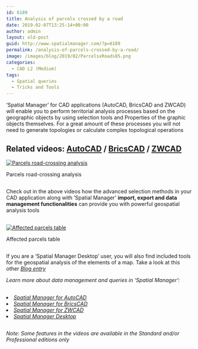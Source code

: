```yaml
---
id: 6189
title: Analysis of parcels crossed by a road
date: 2019-02-07T13:25:14+00:00
author: admin
layout: old-post
guid: http://www.spatialmanager.com/?p=6189
permalink: /analysis-of-parcels-crossed-by-a-road/
image: /images/blog/2019/02/ParcelsxRoads85.png
categories:
  - CAD L2 (Medium)
tags:
  - Spatial queries
  - Tricks and Tools
---
```

<p>
  &#8216;Spatial Manager&#8217; for CAD applications (AutoCAD, BricsCAD and ZWCAD) will enable you to perform territorial analysis processes based on the geographic objects by using selection tools and Properties of the graphic objects themselves. For a great amount of these processes you will not need to generate topologies or calculate complex topological operations
</p>

<p>
  <!--more-->
</p>

<h2>
  Related videos: <a href="https://youtu.be/Fs8KA5lUHaM?rel=0" target="_blank" rel="nofollow"><span><span>AutoCAD</span></span></a> / <a href="https://youtu.be/O_D143TS0xc?rel=0" target="_blank" rel="nofollow"><span><span>BricsCAD</span></span></a> / <a href="https://youtu.be/Eea4gGwgFmE?rel=0" target="_blank" rel="nofollow"><span><span>ZWCAD</span></span></a>
</h2>

<div>
  <a href="/images/blog/2019/02/ParcelsCrossed.png" target="_blank" rel="nofollow"><img src="/images/blog/2019/02/ParcelsCrossed-1024x696.png" alt="Parcels road-crossing analysis" width="625" height="425" srcset="/images/blog/2019/02/ParcelsCrossed-1024x696.png 1024w, /images/blog/2019/02/ParcelsCrossed-300x204.png 300w, /images/blog/2019/02/ParcelsCrossed-768x522.png 768w, /images/blog/2019/02/ParcelsCrossed-624x424.png 624w, /images/blog/2019/02/ParcelsCrossed.png 1039w" sizes="(max-width: 625px) 100vw, 625px" /></a>
  
  <p>
    Parcels road-crossing analysis
  </p>
</div>

<h2>
</h2>

<p>
  Check out in the above videos how the advanced selection methods in your CAD application along with &#8216;Spatial Manager&#8217; <strong>import, export and data management functionalities</strong> can provide you with powerful geospatial analysis tools
</p>

<h2>
</h2>

<div>
  <a href="/images/blog/2019/02/AffectedTable.png" target="_blank" rel="nofollow"><img src="/images/blog/2019/02/AffectedTable.png" alt="Affected parcels table" width="623" height="180" srcset="/images/blog/2019/02/AffectedTable.png 623w, /images/blog/2019/02/AffectedTable-300x87.png 300w" sizes="(max-width: 623px) 100vw, 623px" /></a>
  
  <p>
    Affected parcels table
  </p>
</div>

## 

<p>
  If you are a &#8216;Spatial Manager Desktop&#8217; user, you will also find included tools for the geospatial analysis of the elements of a map. Take a look at this other <span><em><a href="http://www.spatialmanager.com/spatial-queries-using-shp-files/" target="_blank" rel="nofollow">Blog entry</a></em></span>
</p>

<p>
  <em>Learn more about data management and queries in &#8216;Spatial Manager&#8217;:</em>
</p>

<h2>
</h2>

<li>
  <span><a href="http://wiki.spatialmanager.com/index.php/Spatial_Manager%E2%84%A2_for_AutoCAD_-_FAQs:_Data_Structure_Management_(%22Standard%22_and_%22Professional%22_editions_only)#Can_I_view_and_edit_the_objects_data_in_a_table_form.3F_.28.22Professional.22_edition_only.29" target="_blank" rel="nofollow"><span><em>Spatial Manager for AutoCAD</em></span></a></span>
</li>
<li>
  <span><span><a href="http://wiki.spatialmanager.com/index.php/Spatial_Manager%E2%84%A2_for_BricsCAD_-_FAQs:_Data_Structure_Management_(%22Standard%22_and_%22Professional%22_editions_only)#Can_I_view_and_edit_the_entities_data_in_a_table_form.3F_.28.22Professional.22_edition_only.29" target="_blank" rel="nofollow"><span><em>Spatial Manager for BricsCAD</em></span></a></span></span>
</li>
<li>
  <span><span><a href="http://wiki.spatialmanager.com/index.php/Spatial_Manager™_for_ZWCAD_-_FAQs:_Data_Structure_Management_(%22Standard%22_and_%22Professional%22_editions_only)#Can_I_view_and_edit_the_entities_data_in_a_table_form.3F_.28.22Professional.22_edition_only.29" target="_blank" rel="nofollow"><span><em>Spatial Manager for ZWCAD</em></span></a></span></span>
</li>
<li>
  <a href="http://wiki.spatialmanager.com/index.php/Spatial_Manager_Desktop%E2%84%A2_-_FAQs:_Selecting_and_filtering#How_can_I_select_Features_of_a_Map.3F" target="_blank" rel="nofollow"><span><em>Spatial Manager Desktop</em></span></a>
</li>

## 

_Note: Some features in the videos are available in the Standard and/or Professional editions only_